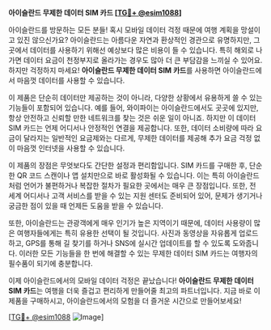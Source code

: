 **아이슬란드 무제한 데이터 SIM 카드 [[TG💪+ @esim1088](https://t.me/s/esim1088)]**

아이슬란드를 방문하는 모든 분들! 혹시 모바일 데이터 걱정 때문에 여행 계획을 망설이고 있진 않으신가요? 아이슬란드는 아름다운 자연과 환상적인 경관으로 유명하지만, 그곳에서 데이터를 사용하기 위해선 예상보다 많은 비용이 들 수 있습니다. 특히 해외로 나가면 데이터 요금이 천정부지로 올라가는 경우도 많아 더 큰 부담감을 느끼실 수 있어요. 하지만 걱정하지 마세요! **아이슬란드 무제한 데이터 SIM 카드**를 사용하면 아이슬란드에서 마음껏 데이터를 사용할 수 있습니다.

이 제품은 단순히 데이터만 제공하는 것이 아니라, 다양한 상황에서 유용하게 쓸 수 있는 기능들이 포함되어 있습니다. 예를 들어, 와이파이는 아이슬란드에서도 곳곳에 있지만, 항상 안전하고 신뢰할 만한 네트워크를 찾는 것은 쉬운 일이 아니죠. 하지만 이 데이터 SIM 카드는 언제 어디서나 안정적인 연결을 제공합니다. 또한, 데이터 소비량에 따라 요금이 달라지는 일반적인 요금제와는 다르게, 무제한 데이터를 제공해 추가 요금 걱정 없이 마음껏 인터넷을 사용할 수 있습니다.

이 제품의 장점은 무엇보다도 간단한 설정과 편리함입니다. SIM 카드를 구매한 후, 단순한 QR 코드 스캔이나 앱 설치만으로 바로 활성화될 수 있습니다. 이는 특히 아이슬란드처럼 언어가 불편하거나 복잡한 절차가 필요한 곳에서는 매우 큰 장점입니다. 또한, 전 세계 어디서나 고객 서비스를 받을 수 있는 지원 센터도 준비되어 있어, 문제가 생기거나 궁금한 점이 있을 때 언제든 도움을 받을 수 있습니다.

또한, 아이슬란드는 관광객에게 매우 인기가 높은 지역이기 때문에, 데이터 사용량이 많은 여행자들에게는 특히 유용한 선택이 될 것입니다. 사진과 동영상을 자유롭게 업로드하고, GPS를 통해 길 찾기를 하거나 SNS에 실시간 업데이트를 할 수 있도록 도와줍니다. 이러한 모든 기능들을 한 번에 해결할 수 있는 무제한 데이터 SIM 카드는 여행자의 필수품이 되기에 충분합니다.

이제 아이슬란드에서의 모바일 데이터 걱정은 끝났습니다! **아이슬란드 무제한 데이터 SIM 카드**는 여행을 더욱 즐겁고 편리하게 만들어줄 최고의 파트너입니다. 지금 바로 이 제품을 구매하시고, 아이슬란드에서의 모험을 더 즐거운 시간으로 만들어보세요!

[[TG💪+ @esim1088](https://t.me/s/esim1088) ![Image](https://i.postimg.cc/Y0z9fWf4/image.png)]